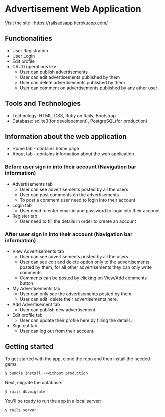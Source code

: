 # Advertisement Web Application

Visit the site : https://railsadsapp.herokuapp.com/

## Functionalities

* User Registration 
* User Login 
* Edit profile
* CRUD operations like 
  - User can publish advertisements
  - User can edit advertisements published by them
  - User can delete advertisements published by them
  - User can comment on advertisements published by any other user

## Tools and Technologies

* Technology: HTML, CSS, Ruby on Rails, Bootstrap
* Database: sqlite3(for developement), PostgreSQL(for production)

## Information about the web application

* Home tab - contains home page
* About tab - contains information about the web application

### Before user sign in into their account (Navigation bar information)

* Advertisements tab
  * User can see advertisements posted by all the users
  * User can post comments on the advertisements
  * To post a comment user need to login into their account
* Login tab
  * User need to enter email id and password to login into their account
* Register tab
  * User need to fill the details in order to create an account

### After user sign in into their account (Navigation bar information)

* View Advertisements tab
  * User can see advertisements posted by all the users.
  * User can see edit and delete option only to the advertisements posted by them, for all other advertisements they can only write comments.
  * Comments can be posted by clicking on View/Add comments button.
* My Advertisements tab 
  * User can only see the advertisements posted by them.
  * User can edit, delete their advertisements here.
* Add Advertisement tab
  * User can publish new advertisement.
* Edit profile tab
  * User can update their profile here by filling the details.
* Sign out tab
  * User can log out from their account.

## Getting started

To get started with the app, clone the repo and then install the needed gems:

```
$ bundle install --without production
```

Next, migrate the database:

```
$ rails db:migrate
```

You'll be ready to run the app in a local server:

```
$ rails server
```


